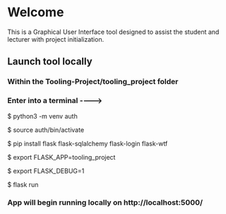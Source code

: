 # Welcome

This is a Graphical User Interface tool designed to assist the student and lecturer with project initialization.

## Launch tool locally

### Within the Tooling-Project/tooling_project folder

### Enter into a terminal ---->

$ python3 -m venv auth

$ source auth/bin/activate

$ pip install flask flask-sqlalchemy flask-login flask-wtf

$ export FLASK_APP=tooling_project

$ export FLASK_DEBUG=1

$ flask run

### App will begin running locally on http://localhost:5000/


